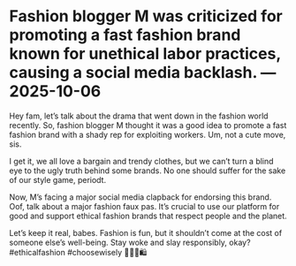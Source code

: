 # Fashion blogger M was criticized for promoting a fast fashion brand known for unethical labor practices, causing a social media backlash. — 2025-10-06

Hey fam, let’s talk about the drama that went down in the fashion world recently. So, fashion blogger M thought it was a good idea to promote a fast fashion brand with a shady rep for exploiting workers. Um, not a cute move, sis.

I get it, we all love a bargain and trendy clothes, but we can’t turn a blind eye to the ugly truth behind some brands. No one should suffer for the sake of our style game, periodt.

Now, M’s facing a major social media clapback for endorsing this brand. Oof, talk about a major fashion faux pas. It’s crucial to use our platform for good and support ethical fashion brands that respect people and the planet.

Let’s keep it real, babes. Fashion is fun, but it shouldn’t come at the cost of someone else’s well-being. Stay woke and slay responsibly, okay? #ethicalfashion #choosewisely ✌🏽🌿🛍️